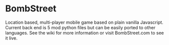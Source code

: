 BombStreet
==========

Location based, multi-player mobile game based on plain vanilla Javascript. Current back end is 5 mod python files but can be easily ported to other languages. See the wiki for more information or visit BombStreet.com to see it live. 

